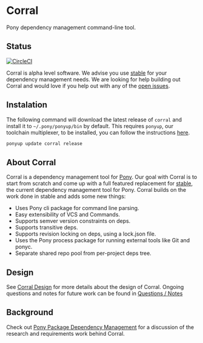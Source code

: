 # Corral

Pony dependency management command-line tool.

## Status

[![CircleCI](https://circleci.com/gh/ponylang/corral.svg?style=svg)](https://circleci.com/gh/ponylang/corral)

Corral is alpha level software. We advise you use [stable](https://github.com/ponylang/pony-stable) for your dependency management needs. We are looking for help building out Corral and would love if you help out with any of the [open issues](https://github.com/ponylang/corral/issues).

## Instalation

The following command will download the latest release of `corral` and install it to `~/.pony/ponyup/bin` by default. This requires `ponyup`, our toolchain multiplexer, to be installed, you can follow the instructions [here](https://github.com/ponylang/ponyup#installing-ponyup).

```bash
ponyup update corral release
```

## About Corral

Corral is a dependency management tool for [Pony](https://www.ponylang.io). Our goal with Corral is to start from scratch and come up with a full featured replacement for [stable](https://github.com/ponylang/pony-stable), the current dependency management tool for Pony. Corral builds on the work done in stable and adds some new things:

- Uses Pony cli package for command line parsing.
- Easy extensibility of VCS and Commands.
- Supports semver version constraints on deps.
- Supports transitive deps.
- Supports revision locking on deps, using a lock.json file.
- Uses the Pony process package for running external tools like Git and ponyc.
- Separate shared repo pool from per-project deps tree.

## Design

See [Corral Design](doc/design.md) for more details about the design of Corral. Ongoing questions and notes for future work can be found in [Questions / Notes](doc/questions_notes.md)

## Background

Check out [Pony Package Dependency Management](doc/package_dependency_management.md) for a discussion of the research and requirements work behind Corral.
